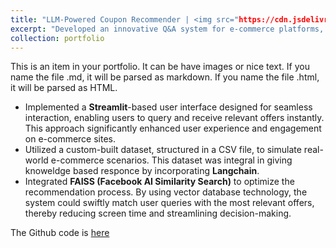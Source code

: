 ```yaml
---
title: "LLM-Powered Coupon Recommender | <img src="https://cdn.jsdelivr.net/gh/devicons/devicon/icons/python/python-original.svg" width ="16" height="100%"/> | <img src="assets\img\streamlit.png" width="16" height="100%"> | <img src="assets\img\langchain.png" width="16" height="100%"> | <img src="assets\img\openai-svgrepo-com.svg" width="16" height="100%"> | November 2023"
excerpt: "Developed an innovative Q&A system for e-commerce platforms, specializing in personalized coupon and offer recommendations using **OpenAI's large language models (LLMs)**. 1<br/><img src='/images/500x300.png'>"
collection: portfolio
---
```


This is an item in your portfolio. It can be have images or nice text. If you name the file .md, it will be parsed as markdown. If you name the file .html, it will be parsed as HTML. 



- Implemented a **Streamlit**-based user interface designed for seamless interaction, enabling users to query and receive relevant offers instantly. This approach significantly enhanced user experience and engagement on e-commerce sites.
- Utilized a custom-built dataset, structured in a CSV file, to simulate real-world e-commerce scenarios. This dataset was integral in giving knoweldge based responce by incorporating **Langchain**.
- Integrated **FAISS (Facebook AI Similarity Search)** to optimize the recommendation process. By using vector database technology, the system could swiftly match user queries with the most relevant offers, thereby reducing screen time and streamlining decision-making.

The Github code is [here](https://github.com/Shyam-Sundar-7/coupon_Q-A)

